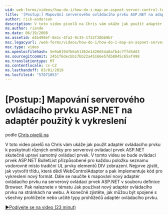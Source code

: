 ```yaml
---
uid: web-forms/videos/how-do-i/how-do-i-map-an-aspnet-server-control-to-the-adaptor-used-to-render-it
title: '[Postup:] Mapování serverového ovládacího prvku ASP.NET na adaptér použitý k vykreslení | Dokumentace Microsoftu'
author: rick-anderson
description: V toto video pixelů na Chris vám ukáže jak použít adaptér ovládacího prvku k poskytnutí různých omítky pro serverový ovládací prvek ASP.NET skutečně upraví jazyka c...
ms.author: riande
ms.date: 06/19/2008
ms.assetid: d4b498ef-8e1c-4fa2-9c35-1f32f20bb9b7
msc.legacyurl: /web-forms/videos/how-do-i/how-do-i-map-an-aspnet-server-control-to-the-adaptor-used-to-render-it
msc.type: video
ms.openlocfilehash: 5e9a8194fb6a51362e1426654a0afb4c7ffd5dd3
ms.sourcegitcommit: 24b1f6decbb17bb22a45166e5fdb0845c65af498
ms.translationtype: MT
ms.contentlocale: cs-CZ
ms.lasthandoff: 03/01/2019
ms.locfileid: "57071053"
---
```

<a name="how-do-i-map-an-aspnet-server-control-to-the-adaptor-used-to-render-it"></a>[Postup:] Mapování serverového ovládacího prvku ASP.NET na adaptér použitý k vykreslení
====================
podle [Chris pixelů na](https://twitter.com/chrispels)

V toto video pixelů na Chris vám ukáže jak použít adaptér ovládacího prvku k poskytnutí různých omítky pro serverový ovládací prvek ASP.NET skutečně upraví samotný ovládací prvek. V tomto videu se bude ovládací prvek ASP.NET BulletList přizpůsobené pro každou položku seznamu vodorovně místo tradiční UL prvky elementů DIV zobrazení. Nejprve zjistit, jak vytvořit třídu, která dědí WebControlAdaptor a pak implementuje kód pro vykreslení nový formát. Dále se naučíte k mapování nový adaptér ovládacího prvku na serverový ovládací prvek ASP.NET v souboru definice Browser. Pak naleznete v tématu Jak používat nový adaptér ovládacího prvku na stránkách na webu. A konečně zjistěte, jak můžou být spojené s všechny prohlížeče nebo určité typy prohlížečů adaptér ovládacího prvku.

[&#9654;Podívejte se na video (23 minut)](https://channel9.msdn.com/Blogs/ASP-NET-Site-Videos/how-do-i-map-an-aspnet-server-control-to-the-adaptor-used-to-render-it)
